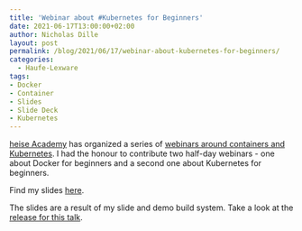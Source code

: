```yaml
---
title: 'Webinar about #Kubernetes for Beginners'
date: 2021-06-17T13:00:00+02:00
author: Nicholas Dille
layout: post
permalink: /blog/2021/06/17/webinar-about-kubernetes-for-beginners/
categories:
  - Haufe-Lexware
tags:
- Docker
- Container
- Slides
- Slide Deck
- Kubernetes
---
```

[heise Academy](https://heise-academy.de/) has organized a series of [webinars around containers and Kubernetes](https://webinare.heise.de/kubernetes/). I had the honour to contribute two half-day webinars - one about Docker for beginners and a second one about Kubernetes for beginners.

<!--more-->

Find my slides [here](https://dille.name/slides/2021-06-17/heise-Kubernetes-in-der-Praxis.html#/).

The slides are a result of my slide and demo build system. Take a look at the [release for this talk](https://github.com/nicholasdille/container-slides/releases/tag/2021-06-17).
